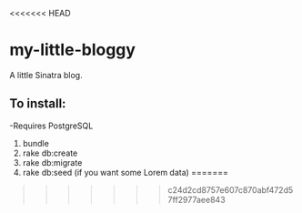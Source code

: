 <<<<<<< HEAD

my-little-bloggy
================
A little Sinatra blog.

## To install:
-Requires PostgreSQL

1. bundle
2. rake db:create
3. rake db:migrate
4. rake db:seed (if you want some Lorem data)
=======

>>>>>>> c24d2cd8757e607c870abf472d57ff2977aee843
